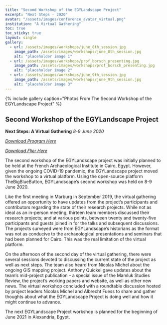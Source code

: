 ```yaml
---
title: "Second Workshop of the EGYLandscape Project"
excerpt: "Next Steps - 2020"
avatar: "/assets/images/conference_avatar_virtual.png"
institution: "A Virtual Gathering"
toc: true
toc_sticky: true
layout: single
gallery:
  - url: /assets/images/workshops/june_8th_session.jpg
    image_path: /assets/images/workshops/june_8th_session.jpg
    alt: "placeholder image 1"
  - url: /assets/images/workshops/prof_borsch_presenting.jpg
    image_path: /assets/images/workshops/prof_borsch_presenting.jpg
    alt: "placeholder image 2"
  - url: /assets/images/workshops/june_9th_session.jpg
    image_path: /assets/images/workshops/june_9th_session.jpg
    alt: "placeholder image 3"
---
```


{% include gallery caption="Photos From The Second Workshop of the EGYLandscape Project" %}

## Second Workshop of the EGYLandscape Project
**Next Steps: A Virtual Gathering**
*8-9 June 2020*

[*Download Program Here*](https://www.egylandscape.org/workshops/EGYLandscape_Virtual2020_Workshop_Program.pdf)

[*Download Flier Here*](https://www.egylandscape.org/workshops/EGYLandscapes_Virtual2020_Workshop_Flier.pdf)

The second workshop of the EGYLandscape project was initially planned to be held at the French Archaeological Institute in Cairo, Egypt. However, given the ongoing COVID-19 pandemic, the EGYLandscape project moved the workshop to a virtual platform. Using the open-source platform TheBigBlueButton, EGYLandscape’s second workshop was held on 8-9 June 2020.

Like the first meeting in Marburg in September 2019, the virtual gathering offered an opportunity to have updates from the project’s participants and contributors regarding the state of their research projects. While not as ideal as an in-person meeting, thirteen team members discussed their research projects; and at various points, between twenty and twenty-five participants and guests joined in for the talks and subsequent discussions. The projects surveyed were from EGYLandscape’s historians as the format was not as conducive to the archaeological presentations and seminars that had been planned for Cairo. This was the real limitation of the virtual platform. 

On the afternoon of the second day of the virtual gathering, there were several sessions devoted to discussing the current state of the project as well as next steps. The team also heard from Nicolas Michel about the ongoing GIS mapping project. Anthony Quickel gave updates about the team’s mid-project publication – a special issue of the Mamluk Studies Review, the project’s working papers and website, as well as other new news. The virtual workshop concluded with a roundtable discussion hosted by project leaders Nicolas Michel and Albrecht Fuess to share and gather thoughts about what the EGYLandscape Project is doing well and how it might continue to advance. 

The next EGYLandscape Project workshop is planned for the beginning of June 2021 in Alexandria, Egypt.
